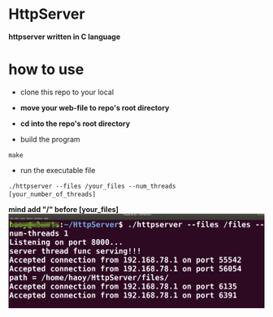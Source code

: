 # HttpServer
**httpserver written in C language** 
# how to use 
- clone this repo to your local

- **move your web-file to repo's root directory**

- **cd into the repo's root directory**

- build the program
```
make
```

- run the executable file
```
./httpserver --files /your_files --num_threads [your_number_of_threads]
``` 
**mind add "/" before [your_files]**
![instruction](https://github.com/daisuki3/HttpServer/blob/master/instruction.png)
